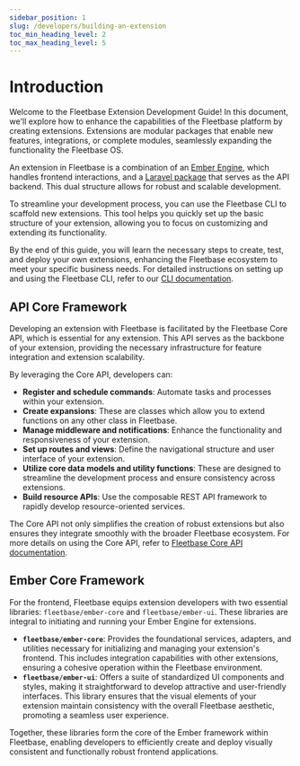 ```yaml
---
sidebar_position: 1
slug: /developers/building-an-extension
toc_min_heading_level: 2
toc_max_heading_level: 5
---
```


# Introduction

Welcome to the Fleetbase Extension Development Guide! In this document, we'll explore how to enhance the capabilities of the Fleetbase platform by creating extensions. Extensions are modular packages that enable new features, integrations, or complete modules, seamlessly expanding the functionality the Fleetbase OS.

An extension in Fleetbase is a combination of an [Ember Engine](https://ember-engines.com/), which handles frontend interactions, and a [Laravel package](https://laravel.com/docs/11.x/packages) that serves as the API backend. This dual structure allows for robust and scalable development.

To streamline your development process, you can use the Fleetbase CLI to scaffold new extensions. This tool helps you quickly set up the basic structure of your extension, allowing you to focus on customizing and extending its functionality.

By the end of this guide, you will learn the necessary steps to create, test, and deploy your own extensions, enhancing the Fleetbase ecosystem to meet your specific business needs. For detailed instructions on setting up and using the Fleetbase CLI, refer to our [CLI documentation](/extensions/cli).

## API Core Framework

Developing an extension with Fleetbase is facilitated by the Fleetbase Core API, which is essential for any extension. This API serves as the backbone of your extension, providing the necessary infrastructure for feature integration and extension scalability. 

By leveraging the Core API, developers can:

- **Register and schedule commands**: Automate tasks and processes within your extension.
- **Create expansions**: These are classes which allow you to extend functions on any other class in Fleetbase.
- **Manage middleware and notifications**: Enhance the functionality and responsiveness of your extension.
- **Set up routes and views**: Define the navigational structure and user interface of your extension.
- **Utilize core data models and utility functions**: These are designed to streamline the development process and ensure consistency across extensions.
- **Build resource APIs**: Use the composable REST API framework to rapidly develop resource-oriented services.

The Core API not only simplifies the creation of robust extensions but also ensures they integrate smoothly with the broader Fleetbase ecosystem. For more details on using the Core API, refer to [Fleetbase Core API documentation](https://github.com/fleetbase/core-api).

## Ember Core Framework

For the frontend, Fleetbase equips extension developers with two essential libraries: `fleetbase/ember-core` and `fleetbase/ember-ui`. These libraries are integral to initiating and running your Ember Engine for extensions.

- **`fleetbase/ember-core`**: Provides the foundational services, adapters, and utilities necessary for initializing and managing your extension's frontend. This includes integration capabilities with other extensions, ensuring a cohesive operation within the Fleetbase environment.
- **`fleetbase/ember-ui`**: Offers a suite of standardized UI components and styles, making it straightforward to develop attractive and user-friendly interfaces. This library ensures that the visual elements of your extension maintain consistency with the overall Fleetbase aesthetic, promoting a seamless user experience.

Together, these libraries form the core of the Ember framework within Fleetbase, enabling developers to efficiently create and deploy visually consistent and functionally robust frontend applications.

